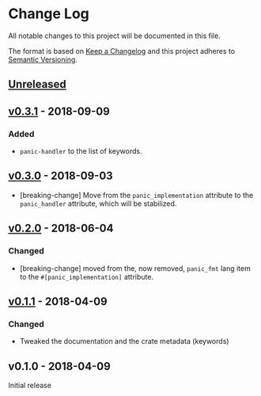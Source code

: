 # Change Log

All notable changes to this project will be documented in this file.

The format is based on [Keep a Changelog](http://keepachangelog.com/)
and this project adheres to [Semantic Versioning](http://semver.org/).

## [Unreleased]

## [v0.3.1] - 2018-09-09

### Added

- `panic-handler` to the list of keywords.

## [v0.3.0] - 2018-09-03

- [breaking-change] Move from the `panic_implementation` attribute to the
  `panic_handler` attribute, which will be stabilized.

## [v0.2.0] - 2018-06-04

### Changed

- [breaking-change] moved from the, now removed, `panic_fmt` lang item to the
  `#[panic_implementation]` attribute.

## [v0.1.1] - 2018-04-09

### Changed

- Tweaked the documentation and the crate metadata (keywords)

## v0.1.0 - 2018-04-09

Initial release

[Unreleased]: https://github.com/japaric/panic-abort/compare/v0.3.1...HEAD
[v0.3.1]: https://github.com/japaric/panic-abort/compare/v0.3.0...v0.3.1
[v0.3.0]: https://github.com/japaric/panic-abort/compare/v0.2.0...v0.3.0
[v0.2.0]: https://github.com/japaric/panic-abort/compare/v0.1.1...v0.2.0
[v0.1.1]: https://github.com/japaric/panic-abort/compare/v0.1.0...v0.1.1

